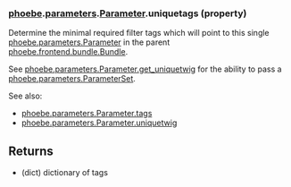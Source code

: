 ### [phoebe](phoebe.md).[parameters](phoebe.parameters.md).[Parameter](phoebe.parameters.Parameter.md).uniquetags (property)




Determine the minimal required filter tags which will point
to this single [phoebe.parameters.Parameter](phoebe.parameters.Parameter.md) in the parent
[phoebe.frontend.bundle.Bundle](phoebe.frontend.bundle.Bundle.md).

See [phoebe.parameters.Parameter.get_uniquetwig](phoebe.parameters.Parameter.get_uniquetwig.md)
for the ability to pass a [phoebe.parameters.ParameterSet](phoebe.parameters.ParameterSet.md).

See also:
* [phoebe.parameters.Parameter.tags](phoebe.parameters.Parameter.tags.md)
* [phoebe.parameters.Parameter.uniquetwig](phoebe.parameters.Parameter.uniquetwig.md)

Returns
--------
* (dict) dictionary of tags

